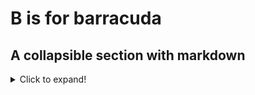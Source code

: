 # B is for barracuda

## A collapsible section with markdown

<details>
  <summary>Click to expand!</summary><p>
  
## Heading

1. A numbered

2. list

    * With some

    * Sub bullets

## Code blocks also supported!

```javascript
function alma(foo, bar, baz) {
    console.log(`my ${foo} ${bar} is full of ${baz}s`)
}
```

</p></details>
